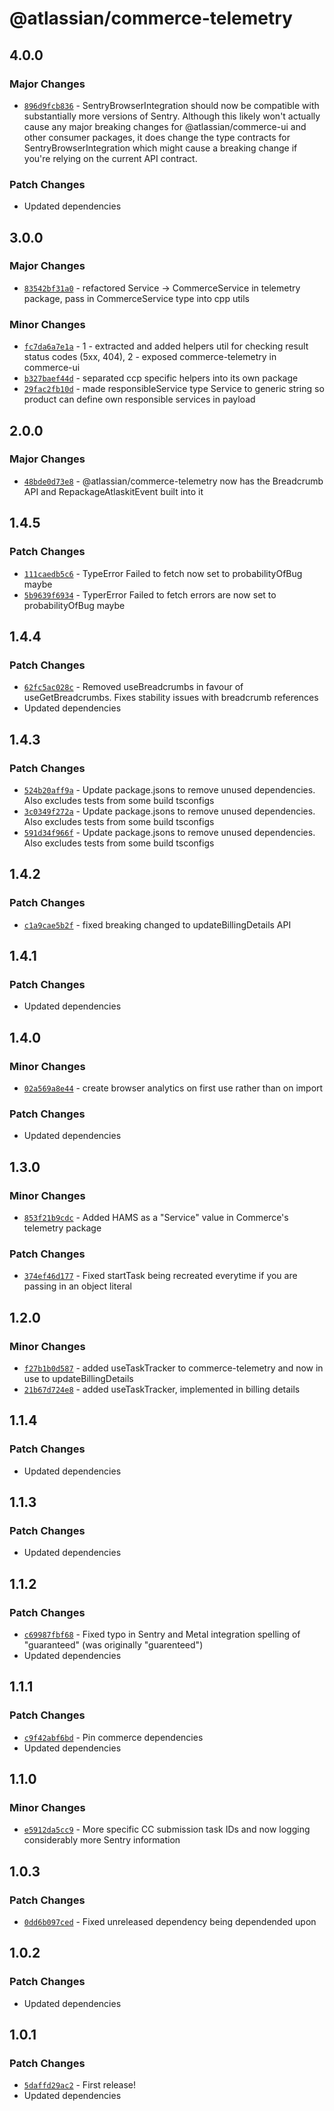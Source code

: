 # @atlassian/commerce-telemetry

## 4.0.0

### Major Changes

- [`896d9fcb836`](https://bitbucket.org/atlassian/atlassian-frontend/commits/896d9fcb836) - SentryBrowserIntegration should now be compatible with substantially more versions of Sentry. Although this likely won't actually cause any major breaking changes for @atlassian/commerce-ui and other consumer packages, it does change the type contracts for SentryBrowserIntegration which might cause a breaking change if you're relying on the current API contract.

### Patch Changes

- Updated dependencies

## 3.0.0

### Major Changes

- [`83542bf31a0`](https://bitbucket.org/atlassian/atlassian-frontend/commits/83542bf31a0) - refactored Service -> CommerceService in telemetry package, pass in CommerceService type into cpp utils

### Minor Changes

- [`fc7da6a7e1a`](https://bitbucket.org/atlassian/atlassian-frontend/commits/fc7da6a7e1a) - 1 - extracted and added helpers util for checking result status codes (5xx, 404), 2 - exposed commerce-telemetry in commerce-ui
- [`b327baef44d`](https://bitbucket.org/atlassian/atlassian-frontend/commits/b327baef44d) - separated ccp specific helpers into its own package
- [`29fac2fb10d`](https://bitbucket.org/atlassian/atlassian-frontend/commits/29fac2fb10d) - made responsibleService type Service to generic string so product can define own responsible services in payload

## 2.0.0

### Major Changes

- [`48bde0d73e8`](https://bitbucket.org/atlassian/atlassian-frontend/commits/48bde0d73e8) - @atlassian/commerce-telemetry now has the Breadcrumb API and RepackageAtlaskitEvent built into it

## 1.4.5

### Patch Changes

- [`111caedb5c6`](https://bitbucket.org/atlassian/atlassian-frontend/commits/111caedb5c6) - TypeError Failed to fetch now set to probabilityOfBug maybe
- [`5b9639f6934`](https://bitbucket.org/atlassian/atlassian-frontend/commits/5b9639f6934) - TyperError Failed to fetch errors are now set to probabilityOfBug maybe

## 1.4.4

### Patch Changes

- [`62fc5ac028c`](https://bitbucket.org/atlassian/atlassian-frontend/commits/62fc5ac028c) - Removed useBreadcrumbs in favour of useGetBreadcrumbs. Fixes stability issues with breadcrumb references
- Updated dependencies

## 1.4.3

### Patch Changes

- [`524b20aff9a`](https://bitbucket.org/atlassian/atlassian-frontend/commits/524b20aff9a) - Update package.jsons to remove unused dependencies. Also excludes tests from some build tsconfigs
- [`3c0349f272a`](https://bitbucket.org/atlassian/atlassian-frontend/commits/3c0349f272a) - Update package.jsons to remove unused dependencies. Also excludes tests from some build tsconfigs
- [`591d34f966f`](https://bitbucket.org/atlassian/atlassian-frontend/commits/591d34f966f) - Update package.jsons to remove unused dependencies. Also excludes tests from some build tsconfigs

## 1.4.2

### Patch Changes

- [`c1a9cae5b2f`](https://bitbucket.org/atlassian/atlassian-frontend/commits/c1a9cae5b2f) - fixed breaking changed to updateBillingDetails API

## 1.4.1

### Patch Changes

- Updated dependencies

## 1.4.0

### Minor Changes

- [`02a569a8e44`](https://bitbucket.org/atlassian/atlassian-frontend/commits/02a569a8e44) - create browser analytics on first use rather than on import

### Patch Changes

- Updated dependencies

## 1.3.0

### Minor Changes

- [`853f21b9cdc`](https://bitbucket.org/atlassian/atlassian-frontend/commits/853f21b9cdc) - Added HAMS as a "Service" value in Commerce's telemetry package

### Patch Changes

- [`374ef46d177`](https://bitbucket.org/atlassian/atlassian-frontend/commits/374ef46d177) - Fixed startTask being recreated everytime if you are passing in an object literal

## 1.2.0

### Minor Changes

- [`f27b1b0d587`](https://bitbucket.org/atlassian/atlassian-frontend/commits/f27b1b0d587) - added useTaskTracker to commerce-telemetry and now in use to updateBillingDetails
- [`21b67d724e8`](https://bitbucket.org/atlassian/atlassian-frontend/commits/21b67d724e8) - added useTaskTracker, implemented in billing details

## 1.1.4

### Patch Changes

- Updated dependencies

## 1.1.3

### Patch Changes

- Updated dependencies

## 1.1.2

### Patch Changes

- [`c69987fbf68`](https://bitbucket.org/atlassian/atlassian-frontend/commits/c69987fbf68) - Fixed typo in Sentry and Metal integration spelling of "guaranteed" (was originally "guarenteed")
- Updated dependencies

## 1.1.1

### Patch Changes

- [`c9f42abf6bd`](https://bitbucket.org/atlassian/atlassian-frontend/commits/c9f42abf6bd) - Pin commerce dependencies
- Updated dependencies

## 1.1.0

### Minor Changes

- [`e5912da5cc9`](https://bitbucket.org/atlassian/atlassian-frontend/commits/e5912da5cc9) - More specific CC submission task IDs and now logging considerably more Sentry information

## 1.0.3

### Patch Changes

- [`0dd6b097ced`](https://bitbucket.org/atlassian/atlassian-frontend/commits/0dd6b097ced) - Fixed unreleased dependency being dependended upon

## 1.0.2

### Patch Changes

- Updated dependencies

## 1.0.1

### Patch Changes

- [`5daffd29ac2`](https://bitbucket.org/atlassian/atlassian-frontend/commits/5daffd29ac2) - First release!
- Updated dependencies

